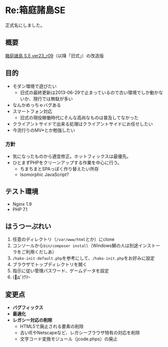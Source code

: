 # Re:箱庭諸島SE

正式名にしました。

## 概要

[箱庭諸島 S.E ver23_r09](http://hakoniwa.symphonic-net.com/)（以降「旧式」）の改造版

## 目的

* モダン環境で遊びたい
	* 旧式の最終更新は2013-06-29で止まっているので古い環境でしか動かないか、現行では無駄が多い
* なんかめっちゃバグある
* スマートフォン対応
	* 旧式の現役稼働時代にそんな高尚なものは普及してなかった
* クライアントサイドで出来る処理はクライアントサイドにお任せしたい
* 今流行りのMV\*とか勉強したい

### 方針

* 気になったものから適宜修正。ホットフィックスは最優先。
* ひとまずPHPをクリーンアップする作業を中心に行う。
	* ちまちまとSPAっぽく作り替えたい所存
	* Isomorphic JavaScript?

## テスト環境

* Nginx 1.9
* PHP 7.1

## はうつーぷれい

1. 任意のディレクトリ（`/var/www/html`とか）にclone
1. コンソールから`bin/composer install`（Windows鯖の人は別途インストーラをご利用くだしあ）
1. `/hako-init-default.php`を参考にして、`/hako-init.php`をお好みに設定
1. ブラウザでトップディレクトリを開く
1. 指示に従い管理パスワード、ゲームデータを設定
1. (ﾟдﾟ)ｳﾏｰ

## 変更点

* **バグフィックス**
* **最適化**
* **レガシー対応の削除**
	* HTML5で廃止される要素の削除
	* 古いIEやNetscapeなど、レガシーブラウザ特有の対応を削除
	* 文字コード変換モジュール（jcode.phps）の廃止
